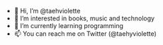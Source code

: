- 👋 Hi, I’m @taehviolette
- 👀 I’m interested in books, music and technology
- 🌱 I’m currently learning programming
- 📫 You can reach me on Twitter (@taehyviolette)

<!---
taehviolette/taehviolette is a ✨ special ✨ repository because its `README.md` (this file) appears on your GitHub profile.
You can click the Preview link to take a look at your changes.
--->

